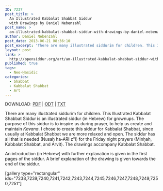 ```yaml
---
ID: 7237
post_title: >
  An Illustrated Kabbalat Shabbat Siddur
  with Drawings by Daniel Nebenzahl
post_name: >
  an-illustrated-kabbalat-shabbat-siddur-with-drawings-by-daniel-nebenzahl
author: Daniel Nebenzahl
post_date: 2013-06-21 08:36:10
post_excerpt: 'There are many illustrated siddurim for children. This Illustrated Kabbalat Shabbat Siddur is an illustrated siddur (in Hebrew) for grownups. The purpose of this siddur is to inspire us during prayer, to help us create and maintain <em>Kavana</em>. I chose to create this siddur for Kabbalat Shabbat, since usually at Kabbalat Shabbat we are more relaxed and open. The siddur has all that is needed (Nusaḥ Sefarad) for the Friday night prayers (Minḥah, Kabbalat Shabbat, and Arvit). The drawings accompany Kabbalat Shabbat.'
layout: post
link: >
  http://opensiddur.org/art/an-illustrated-kabbalat-shabbat-siddur-with-drawings-by-daniel-nebenzahl/
published: true
tags:
  - Neo-Ḥasidic
categories:
  - Shabbat
  - Kabbalat Shabbat
  - Art
---
```

DOWNLOAD: <a href="http://opensiddur.org/wp-content/uploads/2013/06/Daniel-Nebenzahl-Illustrated-Kabbalat-Shabbat-Siddur-20012-01-06.pdf">PDF</a> | <a href="http://opensiddur.org/wp-content/uploads/2013/06/Daniel-Nebenzahl-Illustrated-Kabbalat-Shabbat-Siddur-20012-01-06.odt">ODT</a> | <a href="http://opensiddur.org/wp-content/uploads/2013/06/Daniel-Nebenzahl-Illustrated-Kabbalat-Shabbat-Siddur-20012-01-06.txt">TXT</a>


There are many illustrated siddurim for children. This Illustrated Kabbalat Shabbat Siddur is an illustrated siddur (in Hebrew) for grownups. The purpose of this siddur is to inspire us during prayer, to help us create and maintain <em>Kavana</em>. I chose to create this siddur for Kabbalat Shabbat, since usually at Kabbalat Shabbat we are more relaxed and open. The siddur has all that is needed (Nusaḥ ha-ARI z"l) for the Friday night prayers (Minḥah, Kabbalat Shabbat, and Arvit). The drawings accompany Kabbalat Shabbat.

An introduction (in Hebrew) with further explanation is given in the first pages of the siddur. A brief explanation of the drawing is given towards the end of the siddur.

[gallery type="rectangular" ids="7238,7239,7240,7241,7242,7243,7244,7245,7246,7247,7248,7249,7250,7251"]